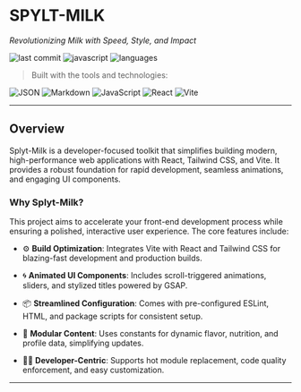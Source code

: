 # SPYLT-MILK

_Revolutionizing Milk with Speed, Style, and Impact_

![last commit](https://img.shields.io/github/last-commit/your-username/splyt-milk)
![javascript](https://img.shields.io/badge/javascript-78.6%25-yellow)
![languages](https://img.shields.io/github/languages/count/your-username/splyt-milk)

> Built with the tools and technologies:

![JSON](https://img.shields.io/badge/-JSON-black?logo=json&logoColor=white)
![Markdown](https://img.shields.io/badge/-Markdown-black?logo=markdown&logoColor=white)
![JavaScript](https://img.shields.io/badge/-JavaScript-black?logo=javascript)
![React](https://img.shields.io/badge/-React-black?logo=react)
![Vite](https://img.shields.io/badge/-Vite-black?logo=vite)

---

## Overview

Splyt-Milk is a developer-focused toolkit that simplifies building modern, high-performance web applications with React, Tailwind CSS, and Vite. It provides a robust foundation for rapid development, seamless animations, and engaging UI components.

### Why Splyt-Milk?

This project aims to accelerate your front-end development process while ensuring a polished, interactive user experience. The core features include:

- ⚙️ **Build Optimization**: Integrates Vite with React and Tailwind CSS for blazing-fast development and production builds.

- 🌀 **Animated UI Components**: Includes scroll-triggered animations, sliders, and stylized titles powered by GSAP.

- 📦 **Streamlined Configuration**: Comes with pre-configured ESLint, HTML, and package scripts for consistent setup.

- 🍶 **Modular Content**: Uses constants for dynamic flavor, nutrition, and profile data, simplifying updates.

- 👨‍💻 **Developer-Centric**: Supports hot module replacement, code quality enforcement, and easy customization.

---

